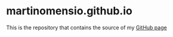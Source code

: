 # martinomensio.github.io

This is the repository that contains the source of my [GitHub page](https://martinomensio.github.io)

